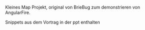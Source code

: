 
Kleines Map Projekt, original von BrieBug zum demonstrieren von AngularFire.

Snippets aus dem Vortrag in der ppt enthalten
